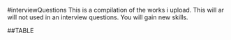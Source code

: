 #interviewQuestions
This is a compilation of the works i upload.
This will ar will not used in an interview questions.
You will gain new skills.

##TABLE
